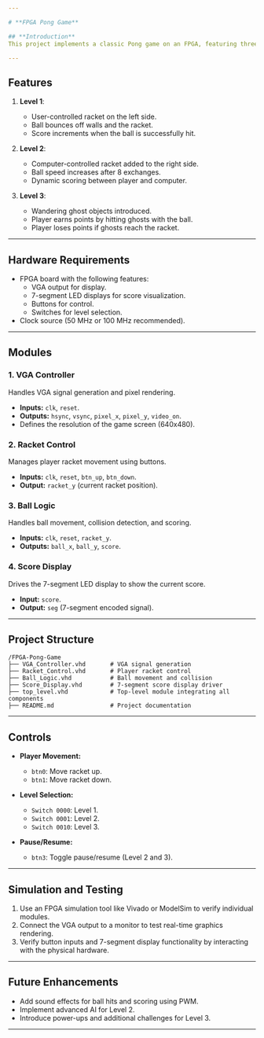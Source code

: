 ```yaml
---

# **FPGA Pong Game**

## **Introduction**
This project implements a classic Pong game on an FPGA, featuring three levels of gameplay, VGA output, and real-time interaction using buttons and switches. The game is developed using VHDL and supports scoring and dynamic gameplay enhancements.

---
```


## **Features**
1. **Level 1**:  
   - User-controlled racket on the left side.  
   - Ball bounces off walls and the racket.  
   - Score increments when the ball is successfully hit.  

2. **Level 2**:  
   - Computer-controlled racket added to the right side.  
   - Ball speed increases after 8 exchanges.  
   - Dynamic scoring between player and computer.  

3. **Level 3**:  
   - Wandering ghost objects introduced.  
   - Player earns points by hitting ghosts with the ball.  
   - Player loses points if ghosts reach the racket.

---

## **Hardware Requirements**
- FPGA board with the following features:
  - VGA output for display.
  - 7-segment LED displays for score visualization.
  - Buttons for control.
  - Switches for level selection.
- Clock source (50 MHz or 100 MHz recommended).

---

## **Modules**
### **1. VGA Controller**
Handles VGA signal generation and pixel rendering.  
- **Inputs:** `clk`, `reset`.  
- **Outputs:** `hsync`, `vsync`, `pixel_x`, `pixel_y`, `video_on`.  
- Defines the resolution of the game screen (640x480).

### **2. Racket Control**
Manages player racket movement using buttons.  
- **Inputs:** `clk`, `reset`, `btn_up`, `btn_down`.  
- **Output:** `racket_y` (current racket position).

### **3. Ball Logic**
Handles ball movement, collision detection, and scoring.  
- **Inputs:** `clk`, `reset`, `racket_y`.  
- **Outputs:** `ball_x`, `ball_y`, `score`.

### **4. Score Display**
Drives the 7-segment LED display to show the current score.  
- **Input:** `score`.  
- **Output:** `seg` (7-segment encoded signal).

---

## **Project Structure**
```
/FPGA-Pong-Game
├── VGA_Controller.vhd       # VGA signal generation
├── Racket_Control.vhd       # Player racket control
├── Ball_Logic.vhd           # Ball movement and collision
├── Score_Display.vhd        # 7-segment score display driver
├── top_level.vhd            # Top-level module integrating all components
├── README.md                # Project documentation
```

---

## **Controls**
- **Player Movement:**  
  - `btn0`: Move racket up.  
  - `btn1`: Move racket down.

- **Level Selection:**  
  - `Switch 0000`: Level 1.  
  - `Switch 0001`: Level 2.  
  - `Switch 0010`: Level 3.

- **Pause/Resume:**  
  - `btn3`: Toggle pause/resume (Level 2 and 3).

---

## **Simulation and Testing**
1. Use an FPGA simulation tool like Vivado or ModelSim to verify individual modules.
2. Connect the VGA output to a monitor to test real-time graphics rendering.
3. Verify button inputs and 7-segment display functionality by interacting with the physical hardware.

---

## **Future Enhancements**
- Add sound effects for ball hits and scoring using PWM.
- Implement advanced AI for Level 2.
- Introduce power-ups and additional challenges for Level 3.

---
